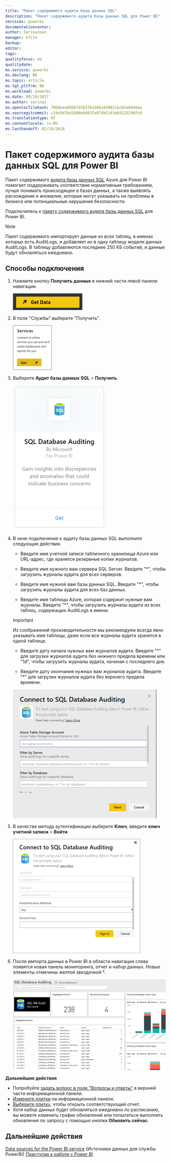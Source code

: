 ```yaml
---
title: "Пакет содержимого аудита базы данных SQL"
description: "Пакет содержимого аудита базы данных SQL для Power BI"
services: powerbi
documentationcenter: 
author: SarinaJoan
manager: kfile
backup: 
editor: 
tags: 
qualityfocus: no
qualitydate: 
ms.service: powerbi
ms.devlang: NA
ms.topic: article
ms.tgt_pltfrm: NA
ms.workload: powerbi
ms.date: 08/10/2017
ms.author: sarinas
ms.openlocfilehash: 70b8eea066b7d3b37b1508c83082cbc82e0949aa
ms.sourcegitcommit: c24e5d7bd1806e0d637e974b5143ab5125298fc6
ms.translationtype: HT
ms.contentlocale: ru-RU
ms.lasthandoff: 02/19/2018
---
```

# <a name="sql-database-auditing-content-pack-for-power-bi"></a>Пакет содержимого аудита базы данных SQL для Power BI
Пакет содержимого [аудита базы данных SQL](http://azure.microsoft.com/documentation/articles/sql-database-auditing-get-started/) Azure для Power BI помогает поддерживать соответствие нормативным требованиям, лучше понимать происходящее в базах данных, а также выявлять расхождения и аномалии, которые могут указывать на проблемы в бизнесе или потенциальные нарушения безопасности. 

Подключитесь к [пакету содержимого аудита базы данных SQL](https://app.powerbi.com/getdata/services/sql-db-auditing) для Power BI.

>[!NOTE]
>Пакет содержимого импортирует данные из всех таблиц, в именах которых есть AuditLogs, и добавляет их в одну таблицу модели данных AuditLogs. В таблицу добавляются последние 250 КБ событий, и данные будут обновляться ежедневно.

## <a name="how-to-connect"></a>Способы подключения
1. Нажмите кнопку **Получить данные** в нижней части левой панели навигации.
   
   ![](media/service-connect-to-azure-sql-database-auditing/pbi_getdata.png) 
2. В поле "Службы" выберите "Получить".
   
   ![](media/service-connect-to-azure-sql-database-auditing/pbi_getservices.png) 
3. Выберите **Аудит базы данных SQL** \> **Получить**.
   
   ![](media/service-connect-to-azure-sql-database-auditing/sqldbaudit.png)
4. В окне подключения к аудиту базы данных SQL выполните следующие действия.
   
   - Введите имя учетной записи табличного хранилища Azure или URL-адрес, где хранятся резервные копии журналов.
   
   - Введите имя нужного вам сервера SQL Server. Введите "\*", чтобы загрузить журналы аудита для всех серверов.
   
   - Введите имя нужной вам базы данных SQL. Введите "\*", чтобы загрузить журналы аудита для всех баз данных.
   
   - Введите имя таблицы Azure, которая содержит нужные вам журналы. Введите "\*", чтобы загрузить журналы аудита из всех таблиц, содержащих AuditLogs в имени.
   
   >[!IMPORTANT]
   >Из соображений производительности мы рекомендуем всегда явно указывать имя таблицы, даже если все журналы аудита хранятся в одной таблице.
   
   - Введите дату начала нужных вам журналов аудита. Введите "\*" для загрузки журналов аудита без нижнего предела времени или "1d", чтобы загрузить журналы аудита, начиная с последнего дня.
   
   - Введите дату окончания нужных вам журналов аудита. Введите "\*" для загрузки журналов аудита без верхнего предела времени.
   
   ![](media/service-connect-to-azure-sql-database-auditing/dbauditing_param.png)
5. В качестве метода аутентификации выберите **Ключ**, введите **ключ учетной записи** \> **Войти**.
   
   ![](media/service-connect-to-azure-sql-database-auditing/pbi_sqlauditing3.png)
6. После импорта данных в Power BI в области навигации слева появятся новая панель мониторинга, отчет и набор данных. Новые элементы отмечены желтой звездочкой \*.
   
   ![](media/service-connect-to-azure-sql-database-auditing/pbi_sqldbauditingnewdash.png)

**Дальнейшие действия**

* Попробуйте [задать вопрос в поле "Вопросы и ответы"](power-bi-q-and-a.md) в верхней части информационной панели.
* [Измените плитки](service-dashboard-edit-tile.md) на информационной панели.
* [Выберите плитку](service-dashboard-tiles.md), чтобы открыть соответствующий отчет.
* Хотя набор данных будет обновляться ежедневно по расписанию, вы можете изменить график обновлений или попытаться выполнять обновления по запросу с помощью кнопки **Обновить сейчас**.

## <a name="next-steps"></a>Дальнейшие действия
[Data sources for the Power BI service](service-get-data.md) (Источники данных для службы PowerBI)
[Приступая к работе с Power BI](service-get-started.md)
